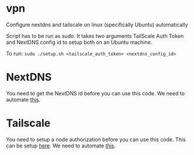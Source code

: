 # vpn
Configure nextdns and tailscale on linux (specifically Ubuntu) automatically

Script has to be run as sudo. It takes two arguments TailScale Auth Token and NextDNS config id to setup both on an Ubuntu machine.

To run:
`sudo ./setup.sh <tailscale_auth_token> <nextdns_config_id>`

# NextDNS

You need to get the NextDNS id before you can use this code. We need to automate [this](https://github.com/nextdns/nextdns/wiki/Debian-Based-Distribution#manual-install).

# Tailscale

You need to setup a node authorization before you can use this code. This can be setup [here](https://login.tailscale.com/admin/authkeys). We need to automate [this](https://tailscale.com/download/linux).
